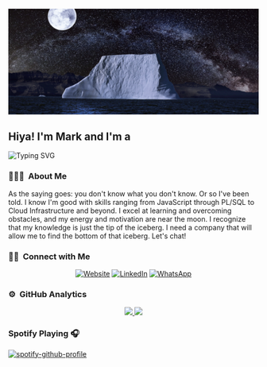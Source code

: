 ![](https://github.com/Mark-LohseMiranda/Mark-LohseMiranda/blob/main/banner.png)

<h2>Hiya! I'm Mark and I'm a </h2> 
<p align="left"><img src="https://readme-typing-svg.demolab.com?font=Fira+Code&size=20&pause=300&center=false&vCenter=true&width=300&height=50&lines=Full+Stack+Web+Developer;Parent;Lover+of+Nature;Philomath" alt="Typing SVG" /></p>

### 👨🏻‍💻 &nbsp;About Me

As the saying goes: you don't know what you don't know. Or so I've been told. I know I'm good with skills ranging from JavaScript through PL/SQL to Cloud Infrastructure and beyond. I excel at learning and overcoming obstacles, and my energy and motivation are near the moon. I recognize that my knowledge is just the tip of the iceberg. I need a company that will allow me to find the bottom of that iceberg. Let's chat!

### 🤝🏻 &nbsp;Connect with Me

<p align="center">
<a href="https://www.mark-lohsemiranda.com/"><img alt="Website" src="https://img.shields.io/badge/website-mark--lohsemiranda.com-green"></a>
<a href="https://www.linkedin.com/in/mark-lohse-miranda/"><img alt="LinkedIn" src="https://img.shields.io/badge/linkedin-mark--lohse--miranda-blue"></a>
<a href="https://wa.link/ypq77n"><img alt="WhatsApp" src="https://img.shields.io/badge/WhatsApp-Chat-red"></a>
</p>

### ⚙️ &nbsp;GitHub Analytics

<p align="center">
<a href="https://github.com/Mark-LohseMiranda">
  <img height="180em" src="https://github-readme-stats-eight-theta.vercel.app/api?username=Mark-LohseMiranda&show_icons=true&theme=buefy&include_all_commits=true&count_private=true"/>
  <img height="180em" src="https://github-readme-stats-eight-theta.vercel.app/api/top-langs/?username=Mark-LohseMiranda&layout=compact&langs_count=8&theme=buefy"/>
</a>
</p>

### Spotify Playing 🎧

[![spotify-github-profile](https://spotify-github-profile.vercel.app/api/view?uid=xppgl1kwb1kvt628i1jusj7vb&cover_image=true&theme=natemoo-re&show_offline=true&background_color=121212&interchange=false&bar_color=53b14f&bar_color_cover=true)](https://github.com/kittinan/spotify-github-profile)
